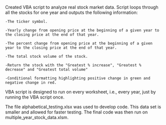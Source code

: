 
Created VBA script to analyze real stock market data. Script loops through all the stocks for one year and outputs the following information:


	-The ticker symbol.

	-Yearly change from opening price at the beginning of a given year to the closing price at the end of that year.

	-The percent change from opening price at the beginning of a given year to the closing price at the end of that year.

	-The total stock volume of the stock.

	-Return the stock with the "Greatest % increase", "Greatest % decrease" and "Greatest total volume"

	-Conditional formatting highlighting positive change in green and negative change in red.



VBA script is designed to run on every worksheet, i.e., every year, just by running the VBA script once.



The file alphabetical_testing.xlsx was used to develop code. This data set is smaller and allowed for faster testing. The final code was then run on multiple_year_stock_data.xlsm.





